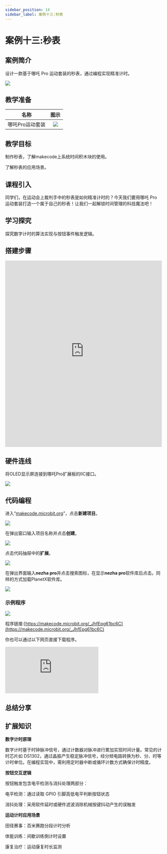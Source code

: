 ```yaml
---
sidebar_position: 14
sidebar_label: 案例十三:秒表
---
```


# 案例十三:秒表

## 案例简介

设计一款基于哪吒 Pro 运动套装的秒表，通过编程实现精准计时。

![](https://wiki-media-ef.oss-cn-hongkong.aliyuncs.com/docs/microbit/building-blocks/nezha-pro-sports-kit/images/nezha-pro-sports-kit-case-13-01.png)

## 教学准备

|     名称     |            图示            |
| :----------: | :--------------------------: |
|   哪吒Pro运动套装   |   ![](https://wiki-media-ef.oss-cn-hongkong.aliyuncs.com/docs/microbit/building-blocks/nezha-pro-sports-kit/images/nezha-pro-sports-kit-01.png)  |

## 教学目标

制作秒表，了解makecode上系统时间积木块的使用。

了解秒表的应用场景。


## 课程引入

同学们，在运动会上裁判手中的秒表是如何精准计时的？今天我们要用哪吒 Pro 运动套装打造一个属于自己的秒表！让我们一起解锁时间管理的科技魔法吧！

## 学习探究

探究数字计时的算法实现与按钮事件触发逻辑。

## 搭建步骤


<embed src="https://wiki-media-ef.oss-cn-hongkong.aliyuncs.com/docs/microbit/building-blocks/nezha-pro-sports-kit/files/%E7%A7%92%E8%A1%A8%E6%90%AD%E5%BB%BA%E5%9B%BE.pdf" type="application/pdf" width="100%" height="600px" />



## 硬件连线

将OLED显示屏连接到哪吒Pro扩展板的IIC接口。

![](https://wiki-media-ef.oss-cn-hongkong.aliyuncs.com/docs/microbit/building-blocks/nezha-pro-sports-kit/images/nezha-pro-sports-kit-case-12-03.png)


## 代码编程

进入“[makecode.microbit.org](https://makecode.microbit.org)”，点击**新建项目**。

![](https://wiki-media-ef.oss-cn-hongkong.aliyuncs.com/docs/microbit/building-blocks/microbit-space-science-kit/images/microbit-space-science-kit-case01-07.png)

在弹出窗口输入项目名称并点击**创建**。

![](https://wiki-media-ef.oss-cn-hongkong.aliyuncs.com/docs/microbit/building-blocks/microbit-space-science-kit/images/microbit-space-science-kit-case01-11.png)

点击代码抽屉中的**扩展**。

![](https://wiki-media-ef.oss-cn-hongkong.aliyuncs.com/docs/microbit/building-blocks/microbit-space-science-kit/images/microbit-space-science-kit-case01-09.png)

在弹出界面输入**nezha pro**并点击搜索图标，在显示**nezha pro**软件库后点击。同样的方式加载PlanetX软件库。

![](https://wiki-media-ef.oss-cn-hongkong.aliyuncs.com/docs/microbit/building-blocks/microbit-space-science-kit/images/microbit-space-science-kit-case01-10.png)



### 示例程序

![](https://wiki-media-ef.oss-cn-hongkong.aliyuncs.com/docs/microbit/building-blocks/nezha-pro-sports-kit/images/nezha-pro-sports-kit-case-13-02.png)

程序链接:[https://makecode.microbit.org/_JhfEpg61bc6C](https://makecode.microbit.org/_JhfEpg61bc6C)

你也可以通过以下网页直接下载程序。

<div
    style={{
        position: 'relative',
        paddingBottom: '60%',
        overflow: 'hidden',
    }}
>
    <iframe
        src="https://makecode.microbit.org/_JhfEpg61bc6C"
        frameborder="0"
        sandbox="allow-popups allow-forms allow-scripts allow-same-origin"
        style={{
            position: 'absolute',
            width: '100%',
            height: '100%',
        }}
    />
</div>

## 下载程序

使用 USB 线连接 PC 和 micro:bit V2。

![](https://wiki-media-ef.oss-cn-hongkong.aliyuncs.com/docs/microbit/building-blocks/microbit-space-science-kit/images/microbit-space-science-kit-manual03.gif)

连接成功后，电脑上会识别出一个名为 MICROBIT 的盘符。

![](https://wiki-media-ef.oss-cn-hongkong.aliyuncs.com/docs/microbit/building-blocks/microbit-space-science-kit/images/microbit-space-science-kit-manual06.png)

点击左下角的![](https://wiki-media-ef.oss-cn-hongkong.aliyuncs.com/docs/microbit/building-blocks/microbit-space-science-kit/images/microbit-space-science-kit-manual07.png)，选择**Connect Device**。

![](https://wiki-media-ef.oss-cn-hongkong.aliyuncs.com/docs/microbit/building-blocks/microbit-space-science-kit/images/microbit-space-science-kit-manual11.png)

点击![](https://wiki-media-ef.oss-cn-hongkong.aliyuncs.com/docs/microbit/building-blocks/microbit-space-science-kit/images/microbit-space-science-kit-manual08.png)。

![](https://wiki-media-ef.oss-cn-hongkong.aliyuncs.com/docs/microbit/building-blocks/microbit-space-science-kit/images/microbit-space-science-kit-manual12.png)

点击![](https://wiki-media-ef.oss-cn-hongkong.aliyuncs.com/docs/microbit/building-blocks/microbit-space-science-kit/images/microbit-space-science-kit-manual09.png)。

![](https://wiki-media-ef.oss-cn-hongkong.aliyuncs.com/docs/microbit/building-blocks/microbit-space-science-kit/images/microbit-space-science-kit-manual13.png)

在弹出窗口选择 **BBC micro:bit CMSIS-DAP**，然后选择**连接**，至此，我们的 micro:bit 就已经连接成功。

![](https://wiki-media-ef.oss-cn-hongkong.aliyuncs.com/docs/microbit/building-blocks/microbit-space-science-kit/images/microbit-space-science-kit-manual14.png)

点击**下载程序**

![](https://wiki-media-ef.oss-cn-hongkong.aliyuncs.com/docs/microbit/building-blocks/microbit-space-science-kit/images/microbit-space-science-kit-manual10.png)

## 案例演示

按下按键A开始计时，开始计时后可以通过按下按键A触发暂停计时或继续计时，按下按键B停止计时，清零计时数据。

<iframe width="560" height="315" src="https://www.youtube.com/embed/SMI4ZmuTU9M?si=_3OCxxYvTJJ1SC3V" title="YouTube video player" frameborder="0" allow="accelerometer; autoplay; clipboard-write; encrypted-media; gyroscope; picture-in-picture; web-share" referrerpolicy="strict-origin-when-cross-origin" allowfullscreen></iframe>

## 总结分享


## 扩展知识

**数字计时原理​**

数字计时基于时钟脉冲信号，通过计数器对脉冲进行累加实现时间计量。常见的计时芯片如 DS1302，通过晶振产生稳定脉冲信号，经分频电路转换为秒、分、时等计时单位。在编程实现中，需利用定时器中断或循环计数方式确保计时精度。​

**按钮交互逻辑​**

按钮触发包含电平检测与消抖处理两部分：​

电平检测：通过读取 GPIO 引脚高低电平判断按钮状态​

消抖处理：采用软件延时或硬件滤波消除机械按键抖动产生的误触发​

**运动计时应用场景​**

田径赛事：百米赛跑分段计时分析​

体能训练：间歇训练倒计时设置​

康复治疗：运动康复时长监测​
